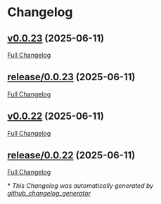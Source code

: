 # Changelog

## [v0.0.23](https://github.com/NASA-PDS/nucleus-tools-java/tree/v0.0.23) (2025-06-11)

[Full Changelog](https://github.com/NASA-PDS/nucleus-tools-java/compare/release/0.0.23...v0.0.23)

## [release/0.0.23](https://github.com/NASA-PDS/nucleus-tools-java/tree/release/0.0.23) (2025-06-11)

[Full Changelog](https://github.com/NASA-PDS/nucleus-tools-java/compare/v0.0.22...release/0.0.23)

## [v0.0.22](https://github.com/NASA-PDS/nucleus-tools-java/tree/v0.0.22) (2025-06-11)

[Full Changelog](https://github.com/NASA-PDS/nucleus-tools-java/compare/release/0.0.22...v0.0.22)

## [release/0.0.22](https://github.com/NASA-PDS/nucleus-tools-java/tree/release/0.0.22) (2025-06-11)

[Full Changelog](https://github.com/NASA-PDS/nucleus-tools-java/compare/a2fdba189d61b91dffb728ee4c3dfca6d07a8421...release/0.0.22)



\* *This Changelog was automatically generated by [github_changelog_generator](https://github.com/github-changelog-generator/github-changelog-generator)*
